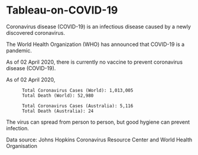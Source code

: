 # Tableau-on-COVID-19
Coronavirus disease (COVID-19) is an infectious disease caused by a newly discovered coronavirus.

The World Health Organization (WHO) has announced that COVID-19 is a pandemic.

As of 02 April 2020, there is currently no vaccine to prevent coronavirus disease (COVID-19).

As of 02 April 2020,

          Total Coronavirus Cases (World): 1,013,005
          Total Death (World): 52,980

          Total Coronavirus Cases (Australia): 5,116
          Total Death (Australia): 24

The virus can spread from person to person, but good hygiene can prevent infection.

Data source: 
        Johns Hopkins Coronavirus Resource Center and 
        World Health Organisation
